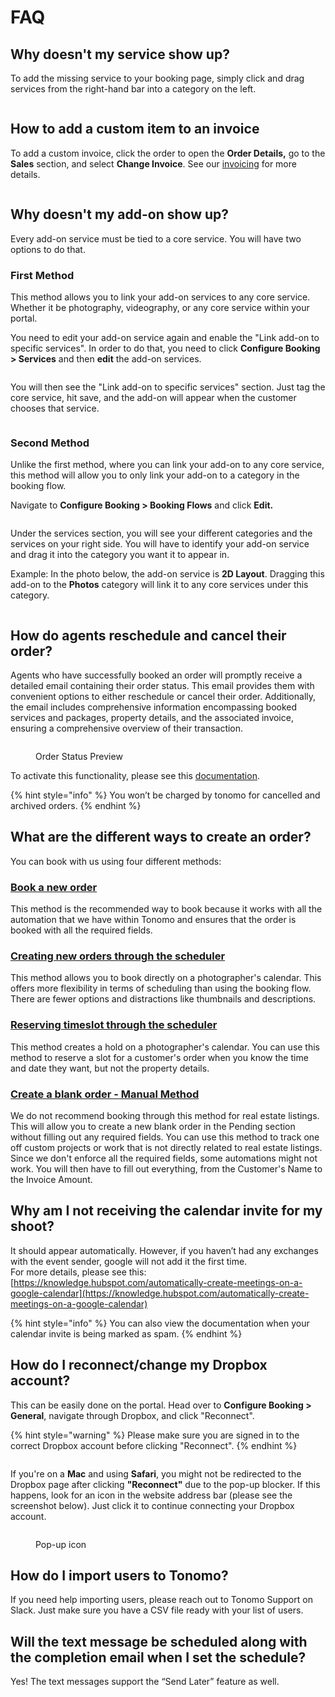 # FAQ

## Why doesn't my service show up?

To add the missing service to your booking page, simply click and drag services from the right-hand bar into a category on the left.

<figure><img src="../.gitbook/assets/booking flow.png" alt=""><figcaption></figcaption></figure>



## How to add a custom item to an invoice

To add a custom invoice, click the order to open the **Order Details,** go to the **Sales** section, and select **Change Invoice**. See our [invoicing](../invoicing/sales.md) for more details.

<figure><img src="../.gitbook/assets/invoice.png" alt=""><figcaption></figcaption></figure>



## Why doesn't my add-on show up?

Every add-on service must be tied to a core service. You will have two options to do that.

### First Method

This method allows you to link your add-on services to any core service. Whether it be photography, videography, or any core service within your portal.

You need to edit your add-on service again and enable the "Link add-on to specific services". In order to do that, you need to click **Configure Booking > Services** and then **edit** the add-on services.

<figure><img src="../.gitbook/assets/Add-ons 2.png" alt=""><figcaption></figcaption></figure>

You will then see the "Link add-on to specific services" section. Just tag the core service, hit save, and the add-on will appear when the customer chooses that service.

<figure><img src="../.gitbook/assets/add-ons (1).png" alt=""><figcaption></figcaption></figure>

### Second Method

Unlike the first method, where you can link your add-on to any core service, this method will allow you to only link your add-on to a category in the booking flow.

Navigate to **Configure Booking > Booking Flows** and click **Edit.**

<figure><img src="../.gitbook/assets/Add-ons 3.png" alt=""><figcaption></figcaption></figure>

Under the services section, you will see your different categories and the services on your right side. You will have to identify your add-on service and drag it into the category you want it to appear in.&#x20;

Example: In the photo below, the add-on service is **2D Layout**. Dragging this add-on to the **Photos** category will link it to any core services under this category.

<figure><img src="../.gitbook/assets/Add-ons 4.png" alt=""><figcaption></figcaption></figure>



## How do agents reschedule and cancel their order?

Agents who have successfully booked an order will promptly receive a detailed email containing their order status. This email provides them with convenient options to either reschedule or cancel their order. Additionally, the email includes comprehensive information encompassing booked services and packages, property details, and the associated invoice, ensuring a comprehensive overview of their transaction.

<figure><img src="../.gitbook/assets/order-status.png" alt=""><figcaption><p>Order Status Preview</p></figcaption></figure>

To activate this functionality, please see this [documentation](../scheduling/scheduling-configuration/allow-customers-to-reschedule-and-cancel-on-their-own.md).

{% hint style="info" %}
You won’t be charged by tonomo for cancelled and archived orders.
{% endhint %}



## What are the different ways to create an order?

You can book with us using four different methods:

### [Book a new order](../order-management/creating-orders-for-your-customers.md#booking-flow-method)&#x20;

This method is the recommended way to book because it works with all the automation that we have within Tonomo and ensures that the order is booked with all the required fields.

### [Creating new orders through the scheduler](../order-management/creating-orders-for-your-customers.md#scheduler-method)

This method allows you to book directly on a photographer's calendar. This offers more flexibility in terms of scheduling than using the booking flow. There are fewer options and distractions like thumbnails and descriptions.

### [Reserving timeslot through the scheduler](../order-management/creating-orders-for-your-customers.md#reserved-time-slot)

This method creates a hold on a photographer's calendar. You can use this method to reserve a slot for a customer's order when you know the time and date they want, but not the property details.

### [Create a blank order - Manual Method](../order-management/creating-orders-for-your-customers.md#manual-method)

We do not recommend booking through this method for real estate listings. This will allow you to create a new blank order in the Pending section without filling out any required fields. You can use this method to track one off custom projects or work that is not directly related to real estate listings. Since we don't enforce all the required fields, some automations might not work. You will then have to fill out everything, from the Customer's Name to the Invoice Amount.



## Why am I not receiving the calendar invite for my shoot?

It should appear automatically. However, if you haven’t had any exchanges with the event sender, google will not add it the first time.\
For more details, please see this: [https://knowledge.hubspot.com/automatically-create-meetings-on-a-google-calendar](https://knowledge.hubspot.com/automatically-create-meetings-on-a-google-calendar)

{% hint style="info" %}
You can also view the documentation when your calendar invite is being marked as spam.
{% endhint %}

## How do I reconnect/change my Dropbox account?

This can be easily done on the portal. Head over to **Configure Booking > General**, navigate through Dropbox, and click "Reconnect".

{% hint style="warning" %}
Please make sure you are signed in to the correct Dropbox account before clicking "Reconnect".
{% endhint %}

<figure><img src="../.gitbook/assets/image (213).png" alt=""><figcaption></figcaption></figure>

If you're on a **Mac** and using **Safari**, you might not be redirected to the Dropbox page after clicking **"Reconnect"** due to the pop-up blocker. If this happens, look for an icon in the website address bar (please see the screenshot below). Just click it to continue connecting your Dropbox account.

<figure><img src="../.gitbook/assets/faq-1.png" alt=""><figcaption><p>Pop-up icon</p></figcaption></figure>

## How do I import users to Tonomo?

If you need help importing users, please reach out to Tonomo Support on Slack. Just make sure you have a CSV file ready with your list of users.



## Will the text message be scheduled along with the completion email when I set the schedule?

Yes! The text messages support the “Send Later” feature as well.

<figure><img src="../.gitbook/assets/image (217).png" alt=""><figcaption></figcaption></figure>
